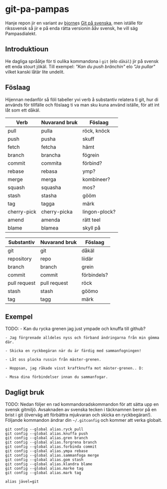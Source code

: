 # git-pa-pampas

Hanje repon jir en variant av [bjorne](https://github.com/bjorne)s [Git på svenska](https://github.com/bjorne/git-pa-svenska/), men iställe för rikssvensk så jir e på enda rätta versionin ååv svensk, he vill säg Pampasdialekt.

## Introduktioun

He dagliga språåtje för ti oulika kommandona i `git` (elo `dåkäl`) jir på svensk ett enda stourt jökäl. Till exempel: _"Kan du push bränchin"_ elo _"Ja pullar"_ vilket kanski låtär lite undelit.

## Föslaag

Hijennan nedanför så föli tabeller yvi verb å substantiv relatera ti git, hur di används för tillfälle och föslaag ti va man sku kuna använd iställe, för att int låt som ett dåkäl.

| Verb        | Nuvarand bruk | Föslaag       |
|-------------|----------------|---------------|
| pull        | pulla          | röck, knöck         |
| push        | pusha          | skuff        |
| fetch       | fetcha         | hämt         |
| branch      | brancha        | fögrein      |
| commit      | commita        | förbind?    |
| rebase      | rebasa         | ymp?          |
| merge       | merga          | kombineer?   |
| squash      | squasha        | mos?     |
| stash       | stasha         | gööm         |
| tag         | tagga          | märk         |
| cherry-pick | cherry-picka   | lingon-plock? |
| amend       | amenda         | rätt teel    |
| blame       | blamea         | skyll på     |

| Substantiv   | Nuvarand bruk | Föslaag     |
|--------------|----------------|-------------|
| git          | git            | dåkäl       |
| repository   | repo           | liidär   |
| branch       | branch         | grein        |
| commit       | commit         | förbindels? |
| pull request | pull request   | röck |
| stash        | stash          | göömo       |
| tag          | tagg           | märk       |

## Exempel

TODO:
    - Kan du rycka grenen jag just ympade och knuffa till github?

    - Jag förgrenade alldeles nyss och förband ändringarna från min gömma där.

    - Skicka en ryckbegäran när du är färdig med sammanfogningen!

    - Låt oss plocka russin från mäster-grenen.
    
    - Hoppsan, jag råkade visst kraftknuffa mot mäster-grenen.. D:

    - Mosa dina förbindelser innan du sammanfogar.

## Dagligt bruk

TODO:
Nedan följer en rad kommandoradskommandon för att sätta upp en svensk
gitmiljö. Avsaknaden av svenska tecken i täcknamnen beror på en brist i git
(överväg att förbättra mjukvaran och skicka en ryckbegäran!). Följande
kommandon ändrar din `~/.gitconfig` och kommer att verka globalt.

    git config --global alias.ryck pull
    git config --global alias.knuffa push
    git config --global alias.gren branch
    git config --global alias.forgrena branch
    git config --global alias.forbinda commit
    git config --global alias.ympa rebase
    git config --global alias.sammanfoga merge
    git config --global alias.gom stash
    git config --global alias.klandra blame
    git config --global alias.marke tag
    git config --global alias.mark tag

    alias jävel=git
